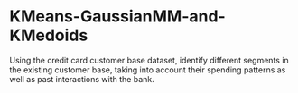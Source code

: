 # KMeans-GaussianMM-and-KMedoids
Using the credit card customer base dataset, identify different segments in the existing customer base, taking into account their spending patterns as well as past interactions with the bank.
